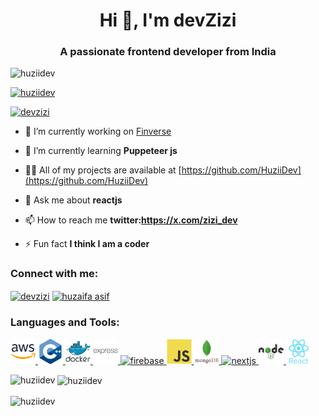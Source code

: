 <h1 align="center">Hi 👋, I'm devZizi</h1>
<h3 align="center">A passionate frontend developer from India</h3>

<p align="left"> <img src="https://komarev.com/ghpvc/?username=huziidev&label=Profile%20views&color=0e75b6&style=flat" alt="huziidev" /> </p>

<p align="left"> <a href="https://github.com/ryo-ma/github-profile-trophy"><img src="https://github-profile-trophy.vercel.app/?username=huziidev" alt="huziidev" /></a> </p>

<p align="left"> <a href="https://twitter.com/devzizi" target="blank"><img src="https://img.shields.io/twitter/follow/devzizi?logo=twitter&style=for-the-badge" alt="devzizi" /></a> </p>

- 🔭 I’m currently working on [Finverse](https://finversecoin.vercel.app/)

- 🌱 I’m currently learning **Puppeteer js**

- 👨‍💻 All of my projects are available at [https://github.com/HuziiDev](https://github.com/HuziiDev)

- 💬 Ask me about **reactjs**

- 📫 How to reach me **twitter:https://x.com/zizi_dev**

- ⚡ Fun fact **I think I am a coder**

<h3 align="left">Connect with me:</h3>
<p align="left">
<a href="https://twitter.com/zizi_dev" target="blank"><img align="center" src="https://raw.githubusercontent.com/rahuldkjain/github-profile-readme-generator/master/src/images/icons/Social/twitter.svg" alt="devzizi" height="30" width="40" /></a>
<a href="https://www.linkedin.com/in/huzaifa-asif-a72913230/" target="blank"><img align="center" src="https://raw.githubusercontent.com/rahuldkjain/github-profile-readme-generator/master/src/images/icons/Social/linked-in-alt.svg" alt="huzaifa asif" height="30" width="40" /></a>
</p>

<h3 align="left">Languages and Tools:</h3>
<p align="left"> <a href="https://aws.amazon.com" target="_blank" rel="noreferrer"> <img src="https://raw.githubusercontent.com/devicons/devicon/master/icons/amazonwebservices/amazonwebservices-original-wordmark.svg" alt="aws" width="40" height="40"/> </a> <a href="https://www.w3schools.com/cpp/" target="_blank" rel="noreferrer"> <img src="https://raw.githubusercontent.com/devicons/devicon/master/icons/cplusplus/cplusplus-original.svg" alt="cplusplus" width="40" height="40"/> </a> <a href="https://www.docker.com/" target="_blank" rel="noreferrer"> <img src="https://raw.githubusercontent.com/devicons/devicon/master/icons/docker/docker-original-wordmark.svg" alt="docker" width="40" height="40"/> </a> <a href="https://expressjs.com" target="_blank" rel="noreferrer"> <img src="https://raw.githubusercontent.com/devicons/devicon/master/icons/express/express-original-wordmark.svg" alt="express" width="40" height="40"/> </a> <a href="https://firebase.google.com/" target="_blank" rel="noreferrer"> <img src="https://www.vectorlogo.zone/logos/firebase/firebase-icon.svg" alt="firebase" width="40" height="40"/> </a> <a href="https://developer.mozilla.org/en-US/docs/Web/JavaScript" target="_blank" rel="noreferrer"> <img src="https://raw.githubusercontent.com/devicons/devicon/master/icons/javascript/javascript-original.svg" alt="javascript" width="40" height="40"/> </a> <a href="https://www.mongodb.com/" target="_blank" rel="noreferrer"> <img src="https://raw.githubusercontent.com/devicons/devicon/master/icons/mongodb/mongodb-original-wordmark.svg" alt="mongodb" width="40" height="40"/> </a> <a href="https://nextjs.org/" target="_blank" rel="noreferrer"> <img src="https://cdn.worldvectorlogo.com/logos/nextjs-2.svg" alt="nextjs" width="40" height="40"/> </a> <a href="https://nodejs.org" target="_blank" rel="noreferrer"> <img src="https://raw.githubusercontent.com/devicons/devicon/master/icons/nodejs/nodejs-original-wordmark.svg" alt="nodejs" width="40" height="40"/> </a> <a href="https://reactjs.org/" target="_blank" rel="noreferrer"> <img src="https://raw.githubusercontent.com/devicons/devicon/master/icons/react/react-original-wordmark.svg" alt="react" width="40" height="40"/> </a> </p>

<p><img align="left" src="https://github-readme-stats.vercel.app/api/top-langs?username=huziidev&show_icons=true&locale=en&layout=compact" alt="huziidev" /></p>

<p>&nbsp;<img align="center" src="https://github-readme-stats.vercel.app/api?username=huziidev&show_icons=true&locale=en" alt="huziidev" /></p>

<p><img align="center" src="https://github-readme-streak-stats.herokuapp.com/?user=huziidev&" alt="huziidev" /></p>
